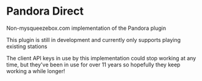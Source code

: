 # Pandora Direct

Non-mysqueezebox.com implementation of the Pandora plugin

This plugin is still in development and currently only supports playing existing stations

The client API keys in use by this implementation could stop working at any time, but they've been
in use for over 11 years so hopefully they keep working a while longer!
